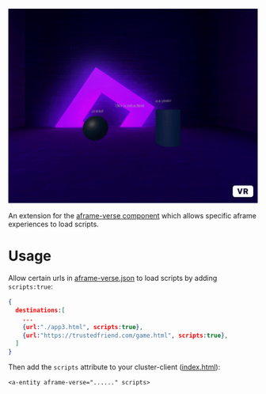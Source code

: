 ![](https://github.com/coderofsalvation/aframe-verse/raw/main/.img/demo.gif)

An extension for the [aframe-verse component](https://github.com/coderofsalvation/aframe-verse) which allows specific aframe experiences to load scripts.

# Usage 

Allow certain urls in [aframe-verse.json](https://github.com/coderofsalvation/aframe-verse/aframe-verse.json) to load scripts by adding `scripts:true`:

```json
{
  destinations:[
    ...
    {url:"./app3.html", scripts:true},
    {url:"https://trustedfriend.com/game.html", scripts:true},
  ]
}
```

Then add the `scripts` attribute to your cluster-client ([index.html](https://github.com/coderofsalvation/aframe-verse/blob/main/apps/index.html)):

```
<a-entity aframe-verse="......" scripts>
```
